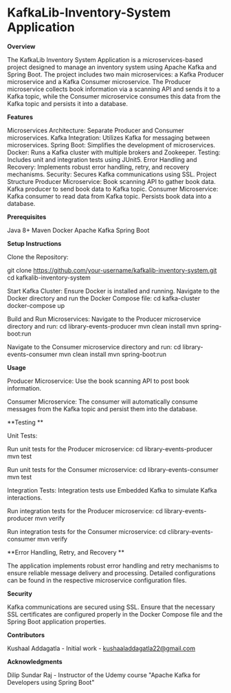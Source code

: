 # KafkaLib-Inventory-System Application


**Overview**

The KafkaLib Inventory System Application is a microservices-based project designed to manage an inventory system using Apache Kafka and Spring Boot. The project includes two main microservices: a Kafka Producer microservice and a Kafka Consumer microservice. The Producer microservice collects book information via a scanning API and sends it to a Kafka topic, while the Consumer microservice consumes this data from the Kafka topic and persists it into a database.


**Features**

Microservices Architecture: Separate Producer and Consumer microservices.
Kafka Integration: Utilizes Kafka for messaging between microservices.
Spring Boot: Simplifies the development of microservices.
Docker: Runs a Kafka cluster with multiple brokers and Zookeeper.
Testing: Includes unit and integration tests using JUnit5.
Error Handling and Recovery: Implements robust error handling, retry, and recovery mechanisms.
Security: Secures Kafka communications using SSL.
Project Structure
Producer Microservice:
Book scanning API to gather book data.
Kafka producer to send book data to Kafka topic.
Consumer Microservice:
Kafka consumer to read data from Kafka topic.
Persists book data into a database.


**Prerequisites**

Java 8+
Maven
Docker
Apache Kafka
Spring Boot


**Setup Instructions**

Clone the Repository:

git clone https://github.com/your-username/kafkalib-inventory-system.git
cd kafkalib-inventory-system

Start Kafka Cluster:
Ensure Docker is installed and running.
Navigate to the Docker directory and run the Docker Compose file:
cd kafka-cluster
docker-compose up

Build and Run Microservices:
Navigate to the Producer microservice directory and run:
cd library-events-producer
mvn clean install
mvn spring-boot:run

Navigate to the Consumer microservice directory and run:
cd library-events-consumer
mvn clean install
mvn spring-boot:run


**Usage**

Producer Microservice:
Use the book scanning API to post book information. 

Consumer Microservice:
The consumer will automatically consume messages from the Kafka topic and persist them into the database.


**Testing
**

Unit Tests:

Run unit tests for the Producer microservice:
cd library-events-producer
mvn test

Run unit tests for the Consumer microservice:
cd library-events-consumer
mvn test


Integration Tests:
Integration tests use Embedded Kafka to simulate Kafka interactions.

Run integration tests for the Producer microservice:
cd library-events-producer
mvn verify

Run integration tests for the Consumer microservice:
cd clibrary-events-consumer
mvn verify


**Error Handling, Retry, and Recovery
**

The application implements robust error handling and retry mechanisms to ensure reliable message delivery and processing. Detailed configurations can be found in the respective microservice configuration files.


**Security**

Kafka communications are secured using SSL. Ensure that the necessary SSL certificates are configured properly in the Docker Compose file and the Spring Boot application properties.


**Contributors**

Kushaal Addagatla - Initial work - kushaaladdagatla22@gmail.com

**Acknowledgments**

Dilip Sundar Raj - Instructor of the Udemy course "Apache Kafka for Developers using Spring Boot"
